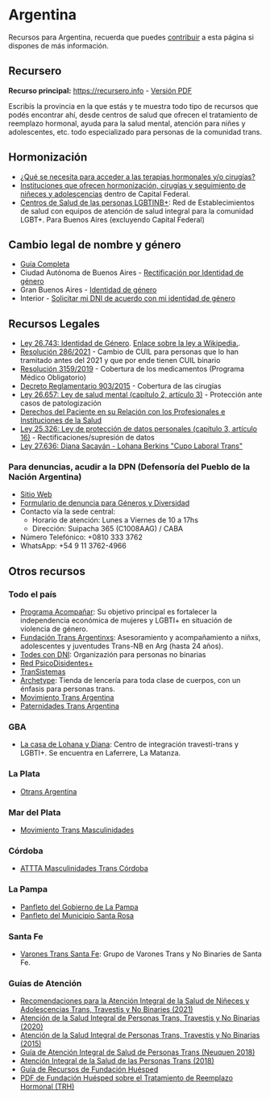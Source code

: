 # Argentina

Recursos para Argentina, recuerda que puedes [contribuir](contribuir.md) a esta página si dispones de más información.

## Recursero

**Recurso principal:** https://recursero.info - [Versión PDF](https://docs.google.com/spreadsheets/d/1AvfHPY2otYirAb74TbJwpKnUU39Zzs8KvuSMi6A_Fnc/edit#gid=154130813) 

Escribís la provincia en la que estás y te muestra todo tipo de recursos que podés encontrar ahí, desde centros de salud que ofrecen el tratamiento de reemplazo hormonal, ayuda para la salud mental, atención para niñes y adolescentes, etc. todo especializado para personas de la comunidad trans.

## Hormonización

* [¿Qué se necesita para acceder a las terapias hormonales y/o cirugías?](https://buenosaires.gob.ar/salud/coordinacion-salud-sexual-sida-e-infecciones-de-transmision-sexual-its/salud-integral-de-2)
* [Instituciones que ofrecen hormonización, cirugías y seguimiento de niñeces y adolescencias](https://buenosaires.gob.ar/salud-integral-de-personas-trans/equipos-de-atencion-de-personas-trans-travestis-y-no-binarias) dentro de Capital Federal.
* [Centros de Salud de las personas LGBTINB+](https://www.ms.gba.gov.ar/sitios/generoydiversidad/centros-de-salud/): Red de Establecimientos de salud con equipos de atención de salud integral para la comunidad LGBT+. Para Buenos Aires (excluyendo Capital Federal)

## Cambio legal de nombre y género
* [Guía Completa](https://docs.google.com/document/d/1Mm9lyVTviBlh48MMLpy_k3i9nYCu4yB-xbHdCuDPmow/edit?fbclid=IwAR1a4o69nL-njvYcITz_4atp-R_sxaaZAxcgYQb1IrjGfW44osvKOqKquzQ)
* Ciudad Autónoma de Buenos Aires - [Rectificación por Identidad de género](https://buenosaires.gob.ar/tramites/identidad-de-genero)
* Gran Buenos Aires - [Identidad de género](https://www.gba.gob.ar/registrodelaspersonas/otros_tramites/identidad_de_genero)
* Interior - [Solicitar mi DNI de acuerdo con mi identidad de género](https://www.argentina.gob.ar/servicio/solicitar-mi-dni-de-acuerdo-con-mi-identidad-de-genero)

## Recursos Legales
* [Ley 26.743: Identidad de Género](http://servicios.infoleg.gob.ar/infolegInternet/anexos/195000-199999/197860/norma.htm). [Enlace sobre la ley a Wikipedia.](https://es.wikipedia.org/wiki/Ley_de_identidad_de_g%C3%A9nero_(Argentina)).
* [Resolución 286/2021](https://www.argentina.gob.ar/normativa/nacional/resoluci%C3%B3n-286-2021-350568) - Cambio de CUIL para personas que lo han tramitado antes del 2021 y que por ende tienen CUIL binario
* [Resolución 3159/2019](https://www.argentina.gob.ar/normativa/nacional/resoluci%C3%B3n-3159-2019-331960) - Cobertura de los medicamentos (Programa Médico Obligatorio)
* [Decreto Reglamentario 903/2015](https://www.argentina.gob.ar/normativa/nacional/decreto-903-2015-247367) - Cobertura de las cirugías
* [Ley 26.657: Ley de salud mental (capítulo 2, artículo 3)](https://www.argentina.gob.ar/normativa/nacional/ley-26657-175977) - Protección ante casos de patologización
* [Derechos del Paciente en su Relación con los Profesionales e Instituciones de la Salud](http://servicios.infoleg.gob.ar/infolegInternet/anexos/160000-164999/160432/texact.htm)
* [Ley 25.326: Ley de protección de datos personales (capítulo 3, artículo 16)](https://www.argentina.gob.ar/normativa/nacional/ley-25326-2000-64790) - Rectificaciones/supresión de datos
* [Ley 27.636: Diana Sacayán - Lohana Berkins "Cupo Laboral Trans"](https://servicios.infoleg.gob.ar/infolegInternet/anexos/350000-354999/351815/norma.htm)

### Para denuncias, acudir a la DPN (Defensoría del Pueblo de la Nación Argentina)

* [Sitio Web](https://www.dpn.gob.ar/index.php)
* [Formulario de denuncia para Géneros y Diversidad](https://www.dpn.gob.ar/contactoAreas.php?idS=40)
* Contacto vía la sede central:
  * Horario de atención: Lunes a Viernes de 10 a 17hs
  * Dirección: Suipacha 365 (C1008AAG) / CABA
* Número Telefónico: +0810 333 3762
* WhatsApp: +54 9 11 3762-4966

## Otros recursos

### Todo el país

* [Programa Acompañar](https://www.argentina.gob.ar/generos/plan_nacional_de_accion_contra_las_violencias_por_motivos_de_genero/programa-acompanar): Su objetivo principal es fortalecer la independencia económica de mujeres y LGBTI+ en situación de violencia de género.
* [Fundación Trans Argentinxs](https://www.instagram.com/transargentinxs/): Asesoramiento y acompañamiento a niñxs, adolescentes y juventudes Trans-NB en Arg (hasta 24 años).
* [Todes con DNI](https://www.instagram.com/todescondni/): Organizazión para personas no binarias
* [Red PsicoDisidentes+](https://www.instagram.com/psicodisidentes/?utm_medium=copy_link)
* [TranSistemas](https://www.instagram.com/transistemas/)
* [Archetype](https://www.archetype.com.ar/): Tienda de lencería para toda clase de cuerpos, con un énfasis para personas trans.
* [Movimiento Trans Argentina](https://www.facebook.com/MUJERESTRANSARGENTINA1/)
* [Paternidades Trans Argentina](https://www.facebook.com/paternidadestrans)

### GBA

* [La casa de Lohana y Diana](https://twitter.com/lacasadelohana): Centro de integración travesti-trans y LGBTI+. Se encuentra en Laferrere, La Matanza.

### La Plata

* [Otrans Argentina](https://www.facebook.com/otransarg/)

### Mar del Plata

* [Movimiento Trans Masculinidades](https://www.facebook.com/movimientotransmasculinidades)

### Córdoba

* [ATTTA Masculinidades Trans Córdoba](https://www.facebook.com/atttamasculinidadestranscba)

### La Pampa

* [Panfleto del Gobierno de La Pampa](https://media.discordapp.net/attachments/826937678653685770/984495555952652358/grer.png?width=366&height=458)
* [Panfleto del Municipio Santa Rosa](https://cdn.discordapp.com/attachments/826937678653685770/984495556242047016/unknown.png)

### Santa Fe

* [Varones Trans Santa Fe](https://www.instagram.com/varonestrans/): Grupo de Varones Trans y No Binaries de Santa Fe.


### Guías de Atención

* [Recomendaciones para la Atención Integral de la Salud de Niñeces y Adolescencias Trans, Travestis y No Binaries (2021)](https://bancos.salud.gob.ar/recurso/recomendaciones-para-la-atencion-integral-de-la-salud-de-nineces-y-adolescencias-trans)
* [Atención de la Salud Integral de Personas Trans, Travestis y No Binarias (2020)](https://bancos.salud.gob.ar/recurso/atencion-de-la-salud-integral-de-personas-trans-travestis-y-no-binarias)
* [Atención de la Salud Integral de Personas Trans, Travestis y No Binarias (2015)](https://www.ms.gba.gov.ar/sitios/tocoginecologia/files/2015/07/guia-equipos-atencion-Salud-integral-personas-trans.pdf)
* [Guía de Atención Integral de Salud de Personas Trans (Neuquen 2018)](https://www.saludneuquen.gob.ar/wp-content/uploads/2018/11/Atencion-a-Personas-Trans.pdf)
* [Atención Integral de la Salud de las Personas Trans (2018)](https://bancos.salud.gob.ar/sites/default/files/2018-10/0000000877cnt-2018-10_atencion-personas-trans.pdf)
* [Guía de Recursos de Fundación Huésped](https://www.huesped.org.ar/poblacion-trans/guia-de-recursos/)
* [PDF de Fundación Huésped sobre el Tratamiento de Reemplazo Hormonal (TRH)](https://huesped.org.ar/wp-content/uploads/dlm_uploads/2021/11/hormonizacion-digital-baja-1.pdf)
